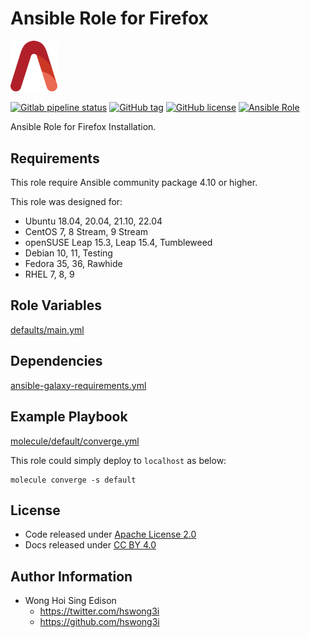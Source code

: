 # Ansible Role for Firefox

<img src="/alvistack.svg" width="75" alt="AlviStack">

[![Gitlab pipeline status](https://img.shields.io/gitlab/pipeline/alvistack/ansible-role-firefox/master)](https://gitlab.com/alvistack/ansible-role-firefox/-/pipelines)
[![GitHub tag](https://img.shields.io/github/tag/alvistack/ansible-role-firefox.svg)](https://github.com/alvistack/ansible-role-firefox/tags)
[![GitHub license](https://img.shields.io/github/license/alvistack/ansible-role-firefox.svg)](https://github.com/alvistack/ansible-role-firefox/blob/master/LICENSE)
[![Ansible Role](https://img.shields.io/badge/galaxy-alvistack.firefox-blue.svg)](https://galaxy.ansible.com/alvistack/firefox)

Ansible Role for Firefox Installation.

## Requirements

This role require Ansible community package 4.10 or higher.

This role was designed for:

  - Ubuntu 18.04, 20.04, 21.10, 22.04
  - CentOS 7, 8 Stream, 9 Stream
  - openSUSE Leap 15.3, Leap 15.4, Tumbleweed
  - Debian 10, 11, Testing
  - Fedora 35, 36, Rawhide
  - RHEL 7, 8, 9

## Role Variables

[defaults/main.yml](defaults/main.yml)

## Dependencies

[ansible-galaxy-requirements.yml](ansible-galaxy-requirements.yml)

## Example Playbook

[molecule/default/converge.yml](molecule/default/converge.yml)

This role could simply deploy to `localhost` as below:

    molecule converge -s default

## License

  - Code released under [Apache License 2.0](LICENSE)
  - Docs released under [CC BY 4.0](http://creativecommons.org/licenses/by/4.0/)

## Author Information

  - Wong Hoi Sing Edison
      - <https://twitter.com/hswong3i>
      - <https://github.com/hswong3i>
